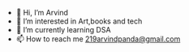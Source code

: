 - 👋 Hi, I’m Arvind 
- 👀 I’m interested in Art,books and tech
- 🌱 I’m currently learning DSA 
- 📫 How to reach me 219arvindpanda@gmail.com

<!---
Akp-arvind/Akp-arvind is a ✨ special ✨ repository because its `README.md` (this file) appears on your GitHub profile.
You can click the Preview link to take a look at your changes.
--->

